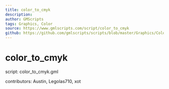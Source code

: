 ```yaml
---
title: color_to_cmyk
description: 
author: GMScripts
tags: Graphics, Color
source: https://www.gmlscripts.com/script/color_to_cmyk
github: https://github.com/gmlscripts/scripts/blob/master/Graphics/Color/color_to_cmyk.gml
---
```


color_to_cmyk
=============

script: color_to_cmyk.gml

contributors: Austin, Legolas710, xot
